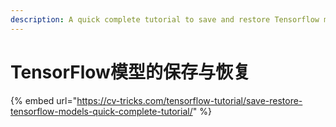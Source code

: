 ```yaml
---
description: A quick complete tutorial to save and restore Tensorflow models
---
```


# TensorFlow模型的保存与恢复

{% embed url="https://cv-tricks.com/tensorflow-tutorial/save-restore-tensorflow-models-quick-complete-tutorial/" %}



